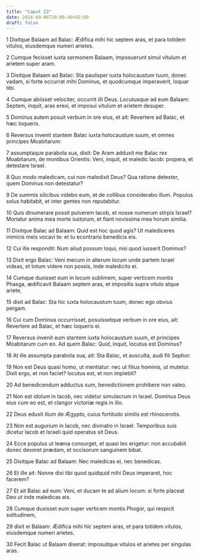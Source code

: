 ```yaml
---
title: "Caput 23"
date: 2024-09-06T20:00:49+02:00
draft: false
---
```



1 Dixitque Balaam ad Balac: Ædifica mihi hic septem aras, et para totidem vitulos, eiusdemque numeri arietes.

2 Cumque fecisset iuxta sermonem Balaam, imposuerunt simul vitulum et arietem super aram.

3 Dixitque Balaam ad Balac: Sta paulisper iuxta holocaustum tuum, donec vadam, si forte occurrat mihi Dominus, et quodcumque imperaverit, loquar tibi.

4 Cumque abiisset velociter, occurrit illi Deus. Locutusque ad eum Balaam: Septem, inquit, aras erexi, et imposui vitulum et arietem desuper.

5 Dominus autem posuit verbum in ore eius, et ait: Revertere ad Balac, et hæc loqueris.

6 Reversus invenit stantem Balac iuxta holocaustum suum, et omnes principes Moabitarum:

7 assumptaque parabola sua, dixit: De Aram adduxit me Balac rex Moabitarum, de montibus Orientis: Veni, inquit, et maledic Iacob: propera, et detestare Israel.

8 Quo modo maledicam, cui non maledixit Deus? Qua ratione detester, quem Dominus non detestatur?

9 De summis silicibus videbo eum, et de collibus considerabo illum. Populus solus habitabit, et inter gentes non reputabitur.

10 Quis dinumerare possit pulverem Iacob, et nosse numerum stirpis Israel? Moriatur anima mea morte iustorum, et fiant novissima mea horum similia.

11 Dixitque Balac ad Balaam: Quid est hoc quod agis? Ut malediceres inimicis meis vocavi te: et tu econtrario benedicis eis.

12 Cui ille respondit: Num aliud possum loqui, nisi quod iusserit Dominus?

13 Dixit ergo Balac: Veni mecum in alterum locum unde partem Israel videas, et totum videre non possis, inde maledicito ei.

14 Cumque duxisset eum in locum sublimem, super verticem montis Phasga, ædificavit Balaam septem aras, et impositis supra vitulo atque ariete,

15 dixit ad Balac: Sta hic iuxta holocaustum tuum, donec ego obvius pergam.

16 Cui cum Dominus occurrisset, posuissetque verbum in ore eius, ait: Revertere ad Balac, et hæc loqueris ei.

17 Reversus invenit eum stantem iuxta holocaustum suum, et principes Moabitarum cum eo. Ad quem Balac: Quid, inquit, locutus est Dominus?

18 At ille assumpta parabola sua, ait: Sta Balac, et ausculta, audi fili Sephor:

19 Non est Deus quasi homo, ut mentiatur: nec ut filius hominis, ut mutetur. Dixit ergo, et non faciet? locutus est, et non implebit?

20 Ad benedicendum adductus sum, benedictionem prohibere non valeo.

21 Non est idolum in Iacob, nec videtur simulacrum in Israel. Dominus Deus eius cum eo est, et clangor victoriæ regis in illo.

22 Deus eduxit illum de Ægypto, cuius fortitudo similis est rhinocerotis.

23 Non est augurium in Iacob, nec divinatio in Israel. Temporibus suis dicetur Iacob et Israeli quid operatus sit Deus.

24 Ecce populus ut leæna consurget, et quasi leo erigetur: non accubabit donec devoret prædam, et occisorum sanguinem bibat.

25 Dixitque Balac ad Balaam: Nec maledicas ei, nec benedicas.

26 Et ille ait: Nonne dixi tibi quod quidquid mihi Deus imperaret, hoc facerem?

27 Et ait Balac ad eum: Veni, et ducam te ad alium locum: si forte placeat Deo ut inde maledicas eis.

28 Cumque duxisset eum super verticem montis Phogor, qui respicit solitudinem,

29 dixit ei Balaam: Ædifica mihi hic septem aras, et para totidem vitulos, eiusdemque numeri arietes.

30 Fecit Balac ut Balaam dixerat: imposuitque vitulos et arietes per singulas aras.

